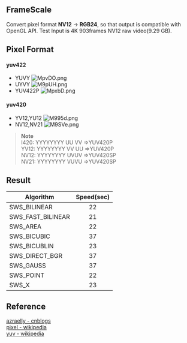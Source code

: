## FrameScale
Convert pixel format **NV12** -> **RGB24**, so that output is compatible with OpenGL API. 
Test Input is 4K 903frames NV12 raw video(9.29 GB).
## Pixel Format 
#### yuv422
* YUVY ![MpvDO.png](https://s1.ax1x.com/2017/09/20/MpvDO.png "yuvy")
* UYVY ![M9pUH.png](https://s1.ax1x.com/2017/09/20/M9pUH.png "uyvy")
* YUV422P ![MpxbD.png](https://s1.ax1x.com/2017/09/20/MpxbD.png "yuv422p")
#### yuv420
* YV12,YU12 ![M995d.png](https://s1.ax1x.com/2017/09/20/M995d.png "yv12yu12")
* NV12,NV21 ![M9SVe.png](https://s1.ax1x.com/2017/09/20/M9SVe.png "nv12nv21")

>**Note**  
>I420: YYYYYYYY UU VV    =>YUV420P  
>YV12: YYYYYYYY VV UU    =>YUV420P  
>NV12: YYYYYYYY UVUV     =>YUV420SP  
>NV21: YYYYYYYY VUVU     =>YUV420SP  
## Result
Algorithm | Speed(sec)
--- | :---:
SWS_BILINEAR | 22
SWS_FAST_BILINEAR | 21
SWS_AREA | 22
SWS_BICUBIC | 37
SWS_BICUBLIN | 23
SWS_DIRECT_BGR | 37
SWS_GAUSS | 37
SWS_POINT | 22
SWS_X | 23
## Reference

[azraelly - cnblogs](http://www.cnblogs.com/azraelly/archive/2013/01/01/2841269.h)   
[pixel - wikipedia](https://en.wikipedia.org/wiki/Pixel)   
[yuv - wikipedia](https://en.wikipedia.org/wiki/YUV) 
